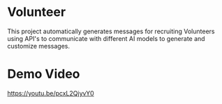 # Volunteer

This project automatically generates messages for recruiting Volunteers using API's to communicate with different AI models to generate and customize messages.

# Demo Video 
https://youtu.be/pcxL2QjyvY0
